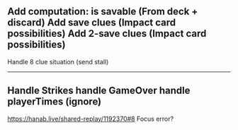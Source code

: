 Add computation: is savable (From deck + discard)
Add save clues (Impact card possibilities)
Add 2-save clues (Impact card possibilities)
---
Handle 8 clue situation (send stall)

---
Handle Strikes
handle GameOver
handle playerTimes (ignore)
---
https://hanab.live/shared-replay/1192370#8
Focus error?
